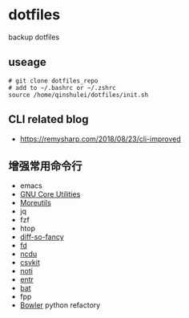 # dotfiles
backup dotfiles

## useage
```
# git clone dotfiles_repo
# add to ~/.bashrc or ~/.zshrc
source /home/qinshulei/dotfiles/init.sh
```

## CLI related blog
+ https://remysharp.com/2018/08/23/cli-improved

## 增强常用命令行
+ emacs
+ [GNU Core Utilities](http://www.gnu.org/software/coreutils/coreutils.html)
+ [Moreutils](https://joeyh.name/code/moreutils/)
+ jq
+ fzf
+ htop
+ [diff-so-fancy](https://github.com/so-fancy/diff-so-fancy)
+ [fd](https://github.com/sharkdp/fd/)
+ [ncdu](https://dev.yorhel.nl/ncdu)
+ [csvkit](https://csvkit.readthedocs.io/en/1.0.3/)
+ [noti](https://github.com/variadico/noti)
+ [entr](http://www.entrproject.org/)
+ [bat](https://github.com/sharkdp/bat)
+ fpp
+ [Bowler](https://pybowler.io/) python refactory

